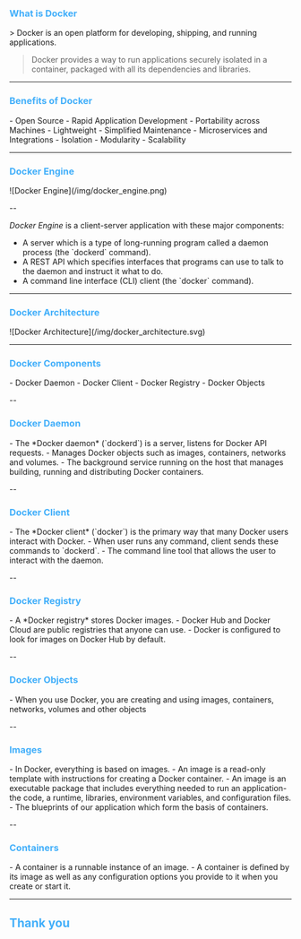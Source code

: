 <!-- Slide 2 -->
<h3 style="color: #42affa;">What is Docker</h3>
> Docker is an open platform for developing, shipping, and running applications.

> Docker provides a way to run applications securely isolated in a container, packaged with all its dependencies and libraries.


---

<!-- Slide 3 -->
<h3 style="color: #42affa;">Benefits of Docker</h3>
- Open Source
- Rapid Application Development
- Portability across Machines
- Lightweight
- Simplified Maintenance
- Microservices and Integrations
- Isolation
- Modularity
- Scalability

---

<!-- Slide 4 -->
<h3 style="color: #42affa;">Docker Engine</h3>
![Docker Engine](/img/docker_engine.png)

--

<!-- Slide 5 -->
*Docker Engine* is a client-server application with these major components:
<ul>
<li class="fragment slide-out fade-in">A server which is a type of long-running program called a daemon process (the `dockerd` command).</li>
<li class="fragment slide-out fade-in">A REST API which specifies interfaces that programs can use to talk to the daemon and instruct it what to do.</li>
<li class="fragment slide-out fade-in">A command line interface (CLI) client (the `docker` command).</li>
</ul>

---

<!-- Slide 6 -->
<h3 style="color: #42affa;">Docker Architecture</h3>
![Docker Architecture](/img/docker_architecture.svg)

---

<!-- Slide 7 -->
<h3 style="color: #42affa;">Docker Components</h3>
- Docker Daemon
- Docker Client
- Docker Registry
- Docker Objects

--

<!-- Slide 8 -->
<h3 style="color: #42affa;">Docker Daemon</h3>
- The *Docker daemon* (`dockerd`) is a server, listens for Docker API requests.
- Manages Docker objects such as images, containers, networks and volumes.
- The background service running on the host that manages building, running and distributing Docker containers.

--

<!-- Slide 9 -->
<h3 style="color: #42affa;">Docker Client</h3>
- The *Docker client* (`docker`) is the primary way that many Docker users interact with Docker.
- When user runs any command, client sends these commands to `dockerd`.
- The command line tool that allows the user to interact with the daemon.

--

<!-- Slide 10 -->
<h3 style="color: #42affa;">Docker Registry</h3>
- A *Docker registry* stores Docker images.
- Docker Hub and Docker Cloud are public registries that anyone can use.
- Docker is configured to look for images on Docker Hub by default.

--

<!-- Slide 11 -->
<h3 style="color: #42affa;">Docker Objects</h3>
- When you use Docker, you are creating and using images, containers, networks, volumes and other objects

--

<!-- Slide 12 -->
<h3 style="color: #42affa;">Images</h3>
- In Docker, everything is based on images.
- An image is a read-only template with instructions for creating a Docker container.
- An image is an executable package that includes everything needed to run an application-the code, a runtime, libraries, environment variables, and configuration files.
- The blueprints of our application which form the basis of containers.

--

<!-- Slide 13 -->
<h3 style="color: #42affa;">Containers</h3>
- A container is a runnable instance of an image.
- A container is defined by its image as well as any configuration options you provide to it when you create or start it.

---

<!-- Slide 14 -->
<h2 style="color: #42affa;">Thank you</h4>